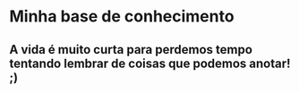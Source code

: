 # Minha base de conhecimento





## A vida é muito curta para perdemos tempo tentando lembrar de coisas que podemos anotar! ;) 

